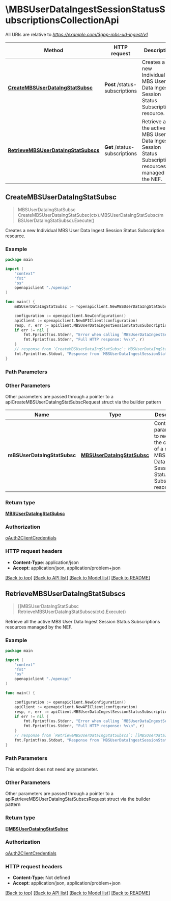 # \MBSUserDataIngestSessionStatusSubscriptionsCollectionApi

All URIs are relative to *https://example.com/3gpp-mbs-ud-ingest/v1*

Method | HTTP request | Description
------------- | ------------- | -------------
[**CreateMBSUserDataIngStatSubsc**](MBSUserDataIngestSessionStatusSubscriptionsCollectionApi.md#CreateMBSUserDataIngStatSubsc) | **Post** /status-subscriptions | Creates a new Individual MBS User Data Ingest Session Status Subscription resource.
[**RetrieveMBSUserDataIngStatSubscs**](MBSUserDataIngestSessionStatusSubscriptionsCollectionApi.md#RetrieveMBSUserDataIngStatSubscs) | **Get** /status-subscriptions | Retrieve all the active MBS User Data Ingest Session Status Subscriptions resources managed by the NEF.



## CreateMBSUserDataIngStatSubsc

> MBSUserDataIngStatSubsc CreateMBSUserDataIngStatSubsc(ctx).MBSUserDataIngStatSubsc(mBSUserDataIngStatSubsc).Execute()

Creates a new Individual MBS User Data Ingest Session Status Subscription resource.

### Example

```go
package main

import (
    "context"
    "fmt"
    "os"
    openapiclient "./openapi"
)

func main() {
    mBSUserDataIngStatSubsc := *openapiclient.NewMBSUserDataIngStatSubsc("MbsIngSessionId_example", []openapiclient.SubscribedEvent{*openapiclient.NewSubscribedEvent(openapiclient.Event{EventOneOf: penapiclient.Event_oneOf("USER_DATA_ING_SESS_STARTING")})}, "NotifUri_example") // MBSUserDataIngStatSubsc | Contains the parameters to request the creation of a new MBS User Data Ingest Session Status Subscription resource. 

    configuration := openapiclient.NewConfiguration()
    apiClient := openapiclient.NewAPIClient(configuration)
    resp, r, err := apiClient.MBSUserDataIngestSessionStatusSubscriptionsCollectionApi.CreateMBSUserDataIngStatSubsc(context.Background()).MBSUserDataIngStatSubsc(mBSUserDataIngStatSubsc).Execute()
    if err != nil {
        fmt.Fprintf(os.Stderr, "Error when calling `MBSUserDataIngestSessionStatusSubscriptionsCollectionApi.CreateMBSUserDataIngStatSubsc``: %v\n", err)
        fmt.Fprintf(os.Stderr, "Full HTTP response: %v\n", r)
    }
    // response from `CreateMBSUserDataIngStatSubsc`: MBSUserDataIngStatSubsc
    fmt.Fprintf(os.Stdout, "Response from `MBSUserDataIngestSessionStatusSubscriptionsCollectionApi.CreateMBSUserDataIngStatSubsc`: %v\n", resp)
}
```

### Path Parameters



### Other Parameters

Other parameters are passed through a pointer to a apiCreateMBSUserDataIngStatSubscRequest struct via the builder pattern


Name | Type | Description  | Notes
------------- | ------------- | ------------- | -------------
 **mBSUserDataIngStatSubsc** | [**MBSUserDataIngStatSubsc**](MBSUserDataIngStatSubsc.md) | Contains the parameters to request the creation of a new MBS User Data Ingest Session Status Subscription resource.  | 

### Return type

[**MBSUserDataIngStatSubsc**](MBSUserDataIngStatSubsc.md)

### Authorization

[oAuth2ClientCredentials](../README.md#oAuth2ClientCredentials)

### HTTP request headers

- **Content-Type**: application/json
- **Accept**: application/json, application/problem+json

[[Back to top]](#) [[Back to API list]](../README.md#documentation-for-api-endpoints)
[[Back to Model list]](../README.md#documentation-for-models)
[[Back to README]](../README.md)


## RetrieveMBSUserDataIngStatSubscs

> []MBSUserDataIngStatSubsc RetrieveMBSUserDataIngStatSubscs(ctx).Execute()

Retrieve all the active MBS User Data Ingest Session Status Subscriptions resources managed by the NEF.

### Example

```go
package main

import (
    "context"
    "fmt"
    "os"
    openapiclient "./openapi"
)

func main() {

    configuration := openapiclient.NewConfiguration()
    apiClient := openapiclient.NewAPIClient(configuration)
    resp, r, err := apiClient.MBSUserDataIngestSessionStatusSubscriptionsCollectionApi.RetrieveMBSUserDataIngStatSubscs(context.Background()).Execute()
    if err != nil {
        fmt.Fprintf(os.Stderr, "Error when calling `MBSUserDataIngestSessionStatusSubscriptionsCollectionApi.RetrieveMBSUserDataIngStatSubscs``: %v\n", err)
        fmt.Fprintf(os.Stderr, "Full HTTP response: %v\n", r)
    }
    // response from `RetrieveMBSUserDataIngStatSubscs`: []MBSUserDataIngStatSubsc
    fmt.Fprintf(os.Stdout, "Response from `MBSUserDataIngestSessionStatusSubscriptionsCollectionApi.RetrieveMBSUserDataIngStatSubscs`: %v\n", resp)
}
```

### Path Parameters

This endpoint does not need any parameter.

### Other Parameters

Other parameters are passed through a pointer to a apiRetrieveMBSUserDataIngStatSubscsRequest struct via the builder pattern


### Return type

[**[]MBSUserDataIngStatSubsc**](MBSUserDataIngStatSubsc.md)

### Authorization

[oAuth2ClientCredentials](../README.md#oAuth2ClientCredentials)

### HTTP request headers

- **Content-Type**: Not defined
- **Accept**: application/json, application/problem+json

[[Back to top]](#) [[Back to API list]](../README.md#documentation-for-api-endpoints)
[[Back to Model list]](../README.md#documentation-for-models)
[[Back to README]](../README.md)

